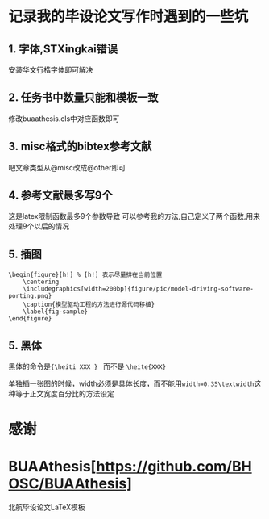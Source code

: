 # 记录我的毕设论文写作时遇到的一些坑

## 1. 字体,STXingkai错误

安装华文行楷字体即可解决

## 2. 任务书中数量只能和模板一致

修改buaathesis.cls中对应函数即可

## 3. misc格式的bibtex参考文献

吧文章类型从@misc改成@other即可

## 4. 参考文献最多写9个

这是latex限制函数最多9个参数导致
可以参考我的方法,自己定义了两个函数,用来处理9个以后的情况

## 5. 插图

```
\begin{figure}[h!] % [h!] 表示尽量排在当前位置
    \centering
    \includegraphics[width=200bp]{figure/pic/model-driving-software-porting.png}
    \caption{模型驱动工程的方法进行源代码移植}
    \label{fig-sample}
\end{figure}
```

## 5. 黑体

黑体的命令是`{\heiti XXX } ` 而不是 `\heite{XXX}`

单独插一张图的时候，width必须是具体长度，而不能用`width=0.35\textwidth`这种等于正文宽度百分比的方法设定





# 感谢

# BUAAthesis[https://github.com/BHOSC/BUAAthesis]

北航毕设论文LaTeX模板